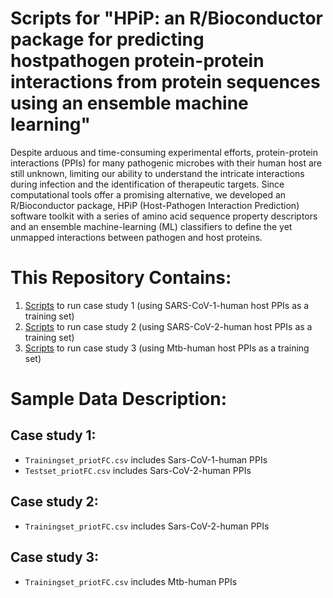 # Scripts for "HPiP: an R/Bioconductor package for predicting hostpathogen protein-protein interactions from protein sequences using an ensemble machine learning"
Despite arduous and time-consuming experimental efforts, protein-protein interactions (PPIs) for many pathogenic microbes with their human host are still unknown, limiting our ability to understand the intricate interactions during infection and the identification of therapeutic targets. Since computational tools offer a promising alternative, we developed an R/Bioconductor package, HPiP (Host-Pathogen Interaction Prediction) software toolkit with a series of amino acid sequence property descriptors and an ensemble machine-learning (ML) classifiers to define the yet unmapped interactions between pathogen and host proteins.

# This Repository Contains:
1. [Scripts](https://github.com/mrbakhsh/HPiP_pub/blob/main/R/Scripts_Model1.R) to run case study 1 (using SARS-CoV-1-human host PPIs as a training set)
2. [Scripts](https://github.com/mrbakhsh/HPiP_pub/blob/main/R/Scripts_Model2.R) to run case study 2 (using SARS-CoV-2-human host PPIs as a training set)
3. [Scripts](https://github.com/mrbakhsh/HPiP_pub/blob/main/R/Scripts_Model3.R) to run case study 3 (using Mtb-human host PPIs as a training set)

# Sample Data Description:
## Case study 1:
- `Trainingset_priotFC.csv` includes Sars-CoV-1-human PPIs
- `Testset_priotFC.csv` includes Sars-CoV-2-human PPIs
## Case study 2:
- `Trainingset_priotFC.csv` includes Sars-CoV-2-human PPIs
## Case study 3:
- `Trainingset_priotFC.csv` includes Mtb-human PPIs

